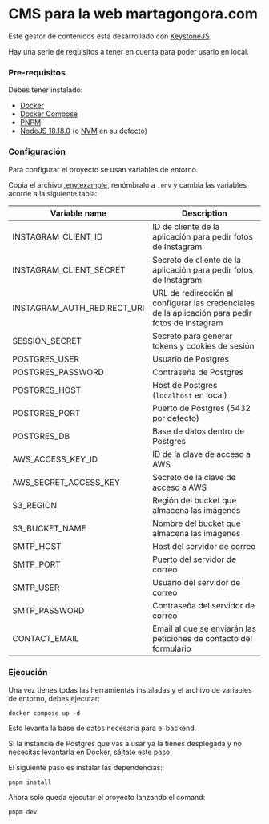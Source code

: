 # CMS para la web martagongora.com

Este gestor de contenidos está desarrollado con [KeystoneJS](https://keystonejs.com/).

Hay una serie de requisitos a tener en cuenta para poder usarlo en local.

### Pre-requisitos

Debes tener instalado:

- [Docker](https://docs.docker.com/engine/install/)
- [Docker Compose](https://docs.docker.com/compose/install/)
- [PNPM](https://pnpm.io/es/installation)
- [NodeJS 18.18.0](https://nodejs.org/en/download/prebuilt-installer/current) (o [NVM](https://github.com/nvm-sh/nvm) en su defecto)

### Configuración

Para configurar el proyecto se usan variables de entorno.

Copia el archivo [.env.example](.env.example), renómbralo a `.env` y cambia las variables acorde a la siguiente tabla:

| Variable name               | Description                                                                                      |
| --------------------------- | ------------------------------------------------------------------------------------------------ |
| INSTAGRAM_CLIENT_ID         | ID de cliente de la aplicación para pedir fotos de Instagram                                     |
| INSTAGRAM_CLIENT_SECRET     | Secreto de cliente de la aplicación para pedir fotos de Instagram                                |
| INSTAGRAM_AUTH_REDIRECT_URI | URL de redirección al configurar las credenciales de la aplicación para pedir fotos de instagram |
| SESSION_SECRET              | Secreto para generar tokens y cookies de sesión                                                  |
| POSTGRES_USER               | Usuario de Postgres                                                                              |
| POSTGRES_PASSWORD           | Contraseña de Postgres                                                                           |
| POSTGRES_HOST               | Host de Postgres (`localhost` en local)                                                          |
| POSTGRES_PORT               | Puerto de Postgres (5432 por defecto)                                                            |
| POSTGRES_DB                 | Base de datos dentro de Postgres                                                                 |
| AWS_ACCESS_KEY_ID           | ID de la clave de acceso a AWS                                                                   |
| AWS_SECRET_ACCESS_KEY       | Secreto de la clave de acceso a AWS                                                              |
| S3_REGION                   | Región del bucket que almacena las imágenes                                                      |
| S3_BUCKET_NAME              | Nombre del bucket que almacena las imágenes                                                      |
| SMTP_HOST                   | Host del servidor de correo                                                                      |
| SMTP_PORT                   | Puerto del servidor de correo                                                                    |
| SMTP_USER                   | Usuario del servidor de correo                                                                   |
| SMTP_PASSWORD               | Contraseña del servidor de correo                                                                |
| CONTACT_EMAIL               | Email al que se enviarán las peticiones de contacto del formulario                               |

### Ejecución

Una vez tienes todas las herramientas instaladas y el archivo de variables de entorno, debes ejecutar:

```shell
docker compose up -d
```

Esto levanta la base de datos necesaria para el backend.

Si la instancia de Postgres que vas a usar ya la tienes desplegada y no necesitas levantarla en Docker, sáltate este paso.

El siguiente paso es instalar las dependencias:

```shell
pnpm install
```

Ahora solo queda ejecutar el proyecto lanzando el comand:

```shell
pnpm dev
```
